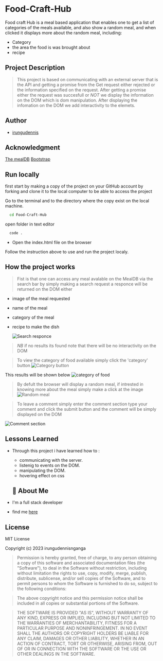 # Food-Craft-Hub
Food craft Hub is a meal based application that enables one to get a list of categories of the meals available,
and also show a random meal, and when clicked it displays more about the random meal, including:
* Category 
* the area the food is was brought about
* recipe
## Project Description 
> This project is based on communicating with an external server that is the API and getting 
a promise from the Get request either rejected or the information specified on the request.
> After getting a promise either the request was succesfull or *NOT* we display the information 
on the DOM which is dom manipulation.
> After displaying the infomation on the DOM we add interactivity to the elemets.

## Author

  * [irungudennis](https://github.com/irungudenninganga)

## Acknowledgment
[The mealDB](https://www.themealdb.com/api.php)
[Bootstrap](https://getbootstrap.com/docs/5.3/getting-started/introduction/)

## Run locally
first start by making a copy of the project on your GitHub account by forking and clone it to the local computer to be able to access the project

Go to the terminal and to the directory where the copy exist on the local machine.


```bash
  cd Food-Craft-Hub
```

open folder in text editor 

```bash
  code .
```
* Open the index.html file on the browser 



Follow the instruction above to use and run the project localy. 

## How the project works
> Fist is that one can access any meal avalable on the MealDB via the search bar by simply making a search request
  a responce will be returned on the DOM either 
  * image of the meal requested 
  * name of the meal 
  * category of the meal
  * recipe to make the dish

    ![Search responce](./images/search.png)

> *NB* if no results its found note that there will be no interactivity on the DOM

> To view the category of food available simply click the 'category' button
  ![Category button](./images/category.png)
  
  This results will be shown below
  ![category of food](./images/category-food.png)


> By defult the browser will display a random meal, if intrested in knowing more about the meal simply 
  make a click at the image
  ![Random meal](./images/random.png)

> To leave a comment simply enter the comment section type your comment and click the submit button and the 
  comment will be simply displayed on the DOM

  ![Comment section](./images/comment.png)


## Lessons Learned

* Through this project i have learned how to :
  * communicating with the server.
  * listenig to events on the DOM.
  * manipulating the DOM.
  * hovering effect on css

  ## 🚀 About Me
 * I'm a full stack developer
 * find me [here](https://github.com/irungudenninganga)


## License 
MIT License

Copyright (c) 2023 irungudennisnganga

>Permission is hereby granted, free of charge, to any person obtaining a copy
of this software and associated documentation files (the "Software"), to deal
in the Software without restriction, including without limitation the rights
to use, copy, modify, merge, publish, distribute, sublicense, and/or sell
copies of the Software, and to permit persons to whom the Software is
furnished to do so, subject to the following conditions:

>The above copyright notice and this permission notice shall be included in all
copies or substantial portions of the Software.

>THE SOFTWARE IS PROVIDED "AS IS", WITHOUT WARRANTY OF ANY KIND, EXPRESS OR
IMPLIED, INCLUDING BUT NOT LIMITED TO THE WARRANTIES OF MERCHANTABILITY,
FITNESS FOR A PARTICULAR PURPOSE AND NONINFRINGEMENT. IN NO EVENT SHALL THE
AUTHORS OR COPYRIGHT HOLDERS BE LIABLE FOR ANY CLAIM, DAMAGES OR OTHER
LIABILITY, WHETHER IN AN ACTION OF CONTRACT, TORT OR OTHERWISE, ARISING FROM,
OUT OF OR IN CONNECTION WITH THE SOFTWARE OR THE USE OR OTHER DEALINGS IN THE
SOFTWARE.  



